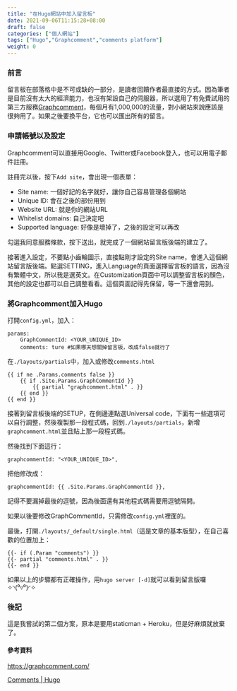 ```yaml
---
title: "在Hugo網站中加入留言板"
date: 2021-09-06T11:15:28+08:00
draft: false
categories: ["個人網站"]
tags: ["Hugo","Graphcomment","comments platform"]
weight: 0
---
```


### 前言

留言板在部落格中是不可或缺的一部分，是讀者回饋作者最直接的方式。因為筆者是目前沒有太大的經濟能力，也沒有架設自己的伺服器，所以選用了有免費試用的第三方服務[Graphcomment](https://graphcomment.com/)，每個月有1,000,000的流量，對小網站來說應該是很夠用了。如果之後要換平台，它也可以匯出所有的留言。

### 申請帳號以及設定

Graphcomment可以直接用Google、Twitter或Facebook登入，也可以用電子郵件註冊。

註冊完以後，按下`Add site`，會出現一個表單：

- Site name: 一個好記的名字就好，讓你自己容易管理各個網站
- Unique ID: 會在之後的部份用到
- Website URL: 就是你的網站URL
- Whitelist domains: 自己決定吧
- Supported language: 好像是壞掉了，之後的設定可以再改

勾選我同意服務條款，按下送出，就完成了一個網站留言版後端的建立了。

接著進入設定，不要點小齒輪圖示，直接點剛才設定的Site name，會進入這個網站留言版後端。點選SETTING，進入Language的頁面選擇留言板的語言，因為沒有繁體中文，所以我是選英文。在Customization頁面中可以調整留言板的顏色，其他的設定也都可以自己調整看看。這個頁面記得先保留，等一下還會用到。

### 將Graphcomment加入Hugo

打開`config.yml`，加入：

```
params:
    GraphCommentId: <YOUR_UNIQUE_ID>
    comments: ture #如果哪天想關掉留言板，改成false就行了
```

在`./layouts/partials`中，加入或修改`comments.html`

```
{{ if ne .Params.comments false }}
    {{ if .Site.Params.GraphCommentId }}
        {{ partial "graphcomment.html" . }}
    {{ end }}
{{ end }}
```

接著到留言板後端的SETUP，在側邊連點選Universal code，下面有一些選項可以自行調整，然後複製那一段程式碼，回到`./layouts/partials`，新增`graphcomment.html`並且貼上那一段程式碼。

然後找到下面這行：

```
graphcommentId: "<YOUR_UNIQUE_ID>",
```

把他修改成：

```
graphcommentId: {{ .Site.Params.GraphCommentId }}, 
```

記得不要漏掉最後的逗號，因為後面還有其他程式碼需要用逗號隔開。

如果以後要修改GraphCommentId，只需修改`config.yml`裡面的。

最後，打開`./layouts/_default/single.html`（這是文章的基本版型），在自己喜歡的位置加上：

```
{{- if (.Param "comments") }}
{{- partial "comments.html" . }}
{{- end }}
```

如果以上的步驟都有正確操作，用`hugo server [-d]`就可以看到留言版囉✧◝(⁰▿⁰)◜✧

### 後記

這是我嘗試的第二個方案，原本是要用staticman + Heroku，但是好麻煩就放棄了。

#### 參考資料

https://graphcomment.com/

[Comments | Hugo](https://gohugo.io/content-management/comments/)